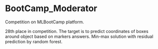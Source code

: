 # BootCamp_Moderator
Competition on MLBootCamp platform. 

28th place in competition. The target is to predict coordinates of boxes around object based on markers answers. 
Min-max solution with residual prediction by random forest.
